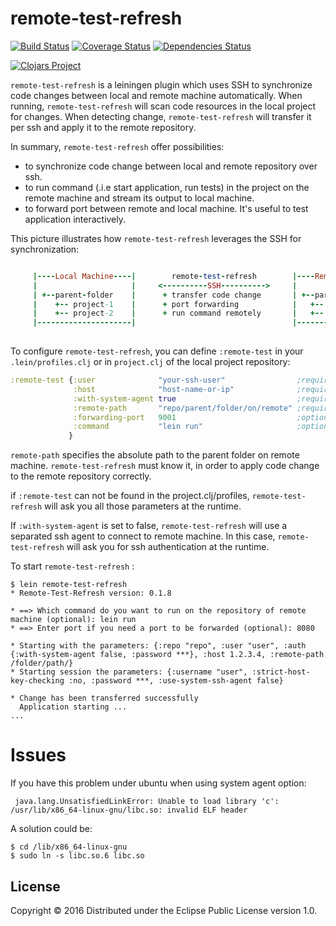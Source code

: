 # remote-test-refresh

[![Build Status](https://travis-ci.org/minhtuannguyen/remote-test-refresh.svg?branch=master)](https://travis-ci.org/minhtuannguyen/remote-test-refresh)
[![Coverage Status](https://coveralls.io/repos/github/minhtuannguyen/remote-test-refresh/badge.svg?branch=master)](https://coveralls.io/github/minhtuannguyen/remote-test-refresh?branch=master)
[![Dependencies Status](http://jarkeeper.com/minhtuannguyen/remote-test-refresh/status.svg)](http://jarkeeper.com/minhtuannguyen/remote-test-refresh)


[![Clojars Project](http://clojars.org/minhtuannguyen/remote-test-refresh/latest-version.svg)](https://clojars.org/minhtuannguyen/remote-test-refresh)

`remote-test-refresh` is a leiningen plugin which uses SSH to synchronize code changes between local and remote machine automatically. When running, `remote-test-refresh` will scan code resources in the local project for changes. When detecting change, `remote-test-refresh` will transfer it per ssh and apply it to the remote repository.

In summary, `remote-test-refresh` offer possibilities:
   +  to synchronize code change between local and remote repository over ssh.
   +  to run command (.i.e start application, run tests) in the project on the remote machine and stream its output to local machine. 
   +  to forward port between remote and local machine. It's useful to test application interactively.
   
This picture illustrates how `remote-test-refresh` leverages the SSH for synchronization: 
   
```ruby

     |----Local Machine----|        remote-test-refresh        |----Remote Machine---|  
     |                     |     <----------SSH---------->     |                     | 
     | +--parent-folder    |      + transfer code change       | +--parent-folder    | 
     |    +-- project-1    |      + port forwarding            |   +-- project-1     | 
     |    +-- project-2    |      + run command remotely       |   +-- project-2     | 
     |---------------------|                                   |---------------------|  
	                                                       
```
  
   
To configure `remote-test-refresh`,  you can define `:remote-test` in your `.lein/profiles.clj` or in `project.clj` of the local project repository:

```clojure
:remote-test {:user              "your-ssh-user"                ;required for ssh connection
		      :host              "host-name-or-ip"              ;required for ssh connection
		      :with-system-agent true                           ;required for ssh connection 
	          :remote-path       "repo/parent/folder/on/remote" ;required for sync code change
	          :forwarding-port   9001                           ;optional for port forwarding
	          :command           "lein run"                     ;optional for running cmd
	         }
```


`remote-path` specifies the  absolute path to the parent folder on remote machine. `remote-test-refresh` must know it, in order to apply code change to the remote repository correctly.

if `:remote-test` can not be found in the project.clj/profiles, `remote-test-refresh` will ask you all those parameters at the runtime. 

If `:with-system-agent` is set to false, `remote-test-refresh`  will use a separated ssh agent to connect to remote machine. In this case, `remote-test-refresh` will ask you for ssh authentication at the runtime.

To start `remote-test-refresh` :

    $ lein remote-test-refresh
    * Remote-Test-Refresh version: 0.1.8
    
    * ==> Which command do you want to run on the repository of remote machine (optional): lein run  
    * ==> Enter port if you need a port to be forwarded (optional): 8080
    
    * Starting with the parameters: {:repo "repo", :user "user", :auth {:with-system-agent false, :password ***}, :host 1.2.3.4, :remote-path /folder/path/}
    * Starting session the parameters: {:username "user", :strict-host-key-checking :no, :password ***, :use-system-ssh-agent false}
    
    * Change has been transferred successfully
      Application starting ...
    ...


# Issues
If you have this problem under ubuntu when using system agent option:

     java.lang.UnsatisfiedLinkError: Unable to load library 'c': /usr/lib/x86_64-linux-gnu/libc.so: invalid ELF header
    
A solution could be:

    $ cd /lib/x86_64-linux-gnu
    $ sudo ln -s libc.so.6 libc.so


## License

Copyright © 2016 Distributed under the Eclipse Public License version 1.0.